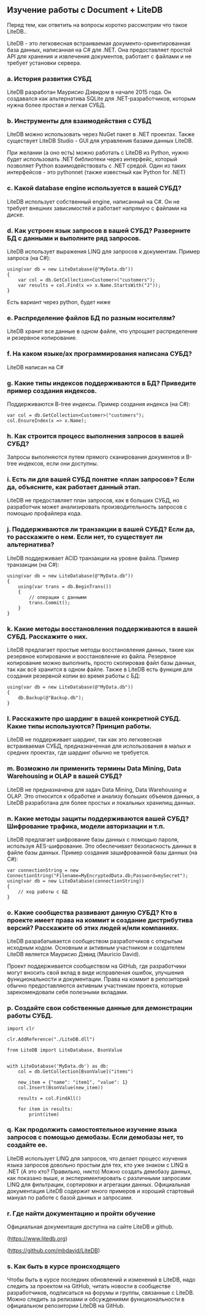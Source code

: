 ## Изучение работы с Document + LiteDB

Перед тем, как ответить на вопросы коротко рассмотрим что такое LiteDB..

LiteDB - это легковесная встраиваемая документо-ориентированная база данных, написанная на C# для .NET. Она предоставляет простой API для хранения и извлечения документов, работает с файлами и не требует установки сервера.


### a. История развития СУБД

LiteDB разработан Маурисио Дэвидом в начале 2015 года. Он создавался как альтернатива SQLite для .NET-разработчиков, которым нужна более простая и легкая СУБД.

### b. Инструменты для взаимодействия с СУБД

LiteDB можно использовать через NuGet пакет в .NET проектах. Также существует LiteDB Studio - GUI для управления базами данных LiteDB.

При желании (а оно есть) можно работать с LiteDB из Python, нужно будет использовать .NET библиотеки через интерфейс, который позволяет Python взаимодействовать с .NET средой. Один из таких интерфейсов - это pythonnet (также известный как Python for .NET)

### c.	Какой database engine используется в вашей СУБД?

LiteDB использует собственный engine, написанный на C#. Он не требует внешних зависимостей и работает напрямую с файлами на диске.

### d.	Как устроен язык запросов в вашей СУБД? Разверните БД с данными и выполните ряд запросов. 

LiteDB использует выражения LINQ для запросов к документам. Пример запроса (на C#):

```
using(var db = new LiteDatabase(@"MyData.db"))
{
    var col = db.GetCollection<Customer>("customers");
    var results = col.Find(x => x.Name.StartsWith("J"));
}
```

Есть вариант через python, будет ниже

### e.	Распределение файлов БД по разным носителям?
LiteDB хранит все данные в одном файле, что упрощает распределение и резервное копирование.


### f.	На каком языке/ах программирования написана СУБД?
LiteDB написан на C#


### g.	Какие типы индексов поддерживаются в БД? Приведите пример создания индексов.
Поддерживаются B-tree индексы. Пример создания индекса (на C#):

```
var col = db.GetCollection<Customer>("customers");
col.EnsureIndex(x => x.Name);
```

### h.	Как строится процесс выполнения запросов в вашей СУБД?
Запросы выполняются путем прямого сканирования документов и B-tree индексов, если они доступны.


### i.	Есть ли для вашей СУБД понятие «план запросов»? Если да, объясните, как работает данный этап.

LiteDB не предоставляет план запросов, как в больших СУБД, но разработчик может анализировать производительность запросов с помощью профайлера кода.


### j.	Поддерживаются ли транзакции в вашей СУБД? Если да, то расскажите о нем. Если нет, то существует ли альтернатива?
LiteDB поддерживает ACID транзакции на уровне файла. Пример транзакции (на C#):
```
using(var db = new LiteDatabase(@"MyData.db"))
{
    using(var trans = db.BeginTrans())
    {
        // операции с данными
        trans.Commit();
    }
}
```


### k.	Какие методы восстановления поддерживаются в вашей СУБД. Расскажите о них.

LiteDB предлагает простые методы восстановления данных, такие как резервное копирование и восстановление из файла. Резервное копирование можно выполнить, просто скопировав файл базы данных, так как всё хранится в одном файле. Также в LiteDB есть функция для создания резервной копии во время работы с БД:

```
using(var db = new LiteDatabase(@"MyData.db"))
{
    db.Backup(@"Backup.db");
}
```


### l.	Расскажите про шардинг в вашей конкретной СУБД. Какие типы используются? Принцип работы.

LiteDB не поддерживает шардинг, так как это легковесная встраиваемая СУБД, предназначенная для использования в малых и средних проектах, где шардинг обычно не требуется.


### m.	Возможно ли применить термины Data Mining, Data Warehousing и OLAP в вашей СУБД?

LiteDB не предназначена для задач Data Mining, Data Warehousing и OLAP. Это  относится к обработке и анализу больших объемов данных, а LiteDB разработана для более простых и локальных хранилищ данных.


### n.	Какие методы защиты поддерживаются вашей СУБД? Шифрование трафика, модели авторизации и т.п.

LiteDB предлагает шифрование базы данных с помощью пароля, используя AES-шифрование. Это обеспечивает безопасность данных в файле базы данных. Пример создания зашифрованной базы данных (на C#):

```
var connectionString = new ConnectionString("Filename=MyEncryptedData.db;Password=mySecret");
using(var db = new LiteDatabase(connectionString))
{
    // код работы с БД
}
```


### o.	Какие сообщества развивают данную СУБД? Кто в проекте имеет права на коммит и создание дистрибутива версий? Расскажите об этих людей и/или компаниях.

LiteDB разрабатывается сообществом разработчиков с открытым исходным кодом. Основным и активным участником и создателем LiteDB является Маурисио Дэвид (Mauricio David). 

Проект поддерживается сообществом на GitHub, где разработчики могут вносить свой вклад в виде исправления ошибок, улучшения функциональности и документации. Права на коммит в репозиторий обычно предоставляются активным участникам проекта, которые зарекомендовали себя полезными вкладами.


### p.	Создайте свои собственные данные для демонстрации работы СУБД. 

```
import clr

clr.AddReference("./LiteDB.dll")

from LiteDB import LiteDatabase, BsonValue


with LiteDatabase('MyData.db') as db:
    col = db.GetCollection[BsonValue]("items")

    new_item = {"name": "item1", "value": 1}
    col.Insert(BsonValue(new_item))

    results = col.FindAll()

    for item in results:
        print(item)
```

### q.	Как продолжить самостоятельное изучение языка запросов с помощью демобазы. Если демобазы нет, то создайте ее.

LiteDB использует LINQ для запросов, что делает процесс изучения языка запросов довольно простым для тех, кто уже знаком с LINQ в .NET (А это кто? Правильно, никто) 
Можно создать демобазу данных, как показано выше, и экспериментировать с различными запросами LINQ для фильтрации, сортировки и агрегации данных. Официальная документация LiteDB содержит много примеров и хороший стартовый мануал по работе с базой данных и запросами.


### r.	Где найти документацию и пройти обучение

Официальная документация доступна на сайте LiteDB и github.

(https://www.litedb.org)

(https://github.com/mbdavid/LiteDB)

### s.	Как быть в курсе происходящего

Чтобы быть в курсе последних обновлений и изменений в LiteDB, надо следить за проектом на GitHub, читать новости в сообществе разработчиков, подписаться на форумы и группы, связанные с LiteDB. Можно следить за релизами и обсуждениями функциональности в официальном репозитории LiteDB на GitHub.

